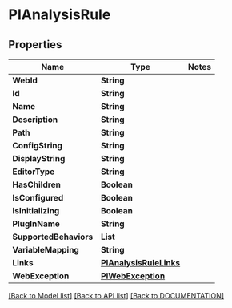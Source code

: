 # PIAnalysisRule

## Properties
Name | Type | Notes
------------ | ------------- | -------------
**WebId** | **String**
**Id** | **String**
**Name** | **String**
**Description** | **String**
**Path** | **String**
**ConfigString** | **String**
**DisplayString** | **String**
**EditorType** | **String**
**HasChildren** | **Boolean**
**IsConfigured** | **Boolean**
**IsInitializing** | **Boolean**
**PlugInName** | **String**
**SupportedBehaviors** | **List<String>**
**VariableMapping** | **String**
**Links** | **[**PIAnalysisRuleLinks**](../models/PIAnalysisRuleLinks.md)**
**WebException** | **[**PIWebException**](../models/PIWebException.md)**

[[Back to Model list]](../../DOCUMENTATION.md#documentation-for-models) [[Back to API list]](../../DOCUMENTATION.md#documentation-for-api-endpoints) [[Back to DOCUMENTATION]](../../DOCUMENTATION.md)
